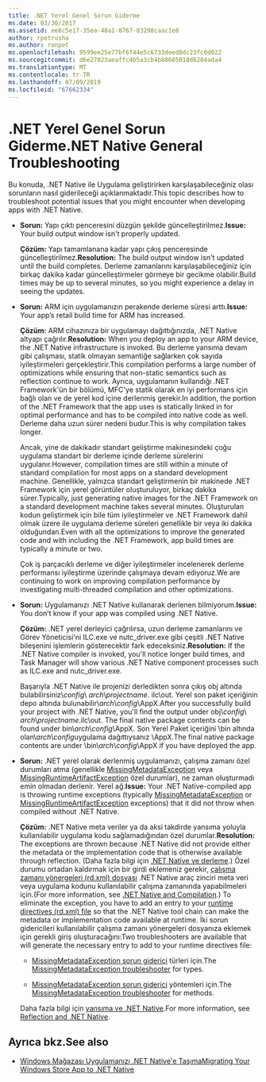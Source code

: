 ```yaml
---
title: .NET Yerel Genel Sorun Giderme
ms.date: 03/30/2017
ms.assetid: ee8c5e17-35ea-48a1-8767-83298caac1e8
author: rpetrusha
ms.author: ronpet
ms.openlocfilehash: 9599ee25e77bf6f44e5c6733deed8dc23fc0d022
ms.sourcegitcommit: d6e27023aeaffc4b5a3cb4b88685018d6284ada4
ms.translationtype: MT
ms.contentlocale: tr-TR
ms.lasthandoff: 07/09/2019
ms.locfileid: "67662334"
---
```

# <a name="net-native-general-troubleshooting"></a><span data-ttu-id="700fe-102">.NET Yerel Genel Sorun Giderme</span><span class="sxs-lookup"><span data-stu-id="700fe-102">.NET Native General Troubleshooting</span></span>

<span data-ttu-id="700fe-103">Bu konuda, .NET Native ile Uygulama geliştirirken karşılaşabileceğiniz olası sorunların nasıl giderileceği açıklanmaktadır.</span><span class="sxs-lookup"><span data-stu-id="700fe-103">This topic describes how to troubleshoot potential issues that you might encounter when developing apps with .NET Native.</span></span>

- <span data-ttu-id="700fe-104">**Sorun:** Yapı çıktı penceresini düzgün şekilde güncelleştirilmez.</span><span class="sxs-lookup"><span data-stu-id="700fe-104">**Issue:** Your build output window isn't properly updated.</span></span>

  <span data-ttu-id="700fe-105">**Çözüm:** Yapı tamamlanana kadar yapı çıkış penceresinde güncelleştirilmez.</span><span class="sxs-lookup"><span data-stu-id="700fe-105">**Resolution:** The build output window isn't updated until the build completes.</span></span> <span data-ttu-id="700fe-106">Derleme zamanlarını karşılaşabileceğiniz için birkaç dakika kadar güncelleştirmeler görmeye bir gecikme olabilir.</span><span class="sxs-lookup"><span data-stu-id="700fe-106">Build times may be up to several minutes, so you might experience a delay in seeing the updates.</span></span>

- <span data-ttu-id="700fe-107">**Sorun:** ARM için uygulamanızın perakende derleme süresi arttı.</span><span class="sxs-lookup"><span data-stu-id="700fe-107">**Issue:** Your app’s retail build time for ARM has increased.</span></span>

  <span data-ttu-id="700fe-108">**Çözüm:** ARM cihazınıza bir uygulamayı dağıttığınızda, .NET Native altyapı çağrılır.</span><span class="sxs-lookup"><span data-stu-id="700fe-108">**Resolution:** When you deploy an app to your ARM device, the .NET Native infrastructure is invoked.</span></span> <span data-ttu-id="700fe-109">Bu derleme yansıma devam gibi çalışması, statik olmayan semantiğe sağlarken çok sayıda iyileştirmeleri gerçekleştirir.</span><span class="sxs-lookup"><span data-stu-id="700fe-109">This compilation performs a large number of optimizations while ensuring that non-static semantics such as reflection continue to work.</span></span> <span data-ttu-id="700fe-110">Ayrıca, uygulamanın kullandığı .NET Framework'ün bir bölümü, MFC'ye statik olarak en iyi performans için bağlı olan ve de yerel kod içine derlenmiş gerekir.</span><span class="sxs-lookup"><span data-stu-id="700fe-110">In addition, the portion of the .NET Framework that the app uses is statically linked in for optimal performance and has to be compiled into native code as well.</span></span> <span data-ttu-id="700fe-111">Derleme daha uzun sürer nedeni budur.</span><span class="sxs-lookup"><span data-stu-id="700fe-111">This is why compilation takes longer.</span></span>

  <span data-ttu-id="700fe-112">Ancak, yine de dakikadır standart geliştirme makinesindeki çoğu uygulama standart bir derleme içinde derleme sürelerini uygulanır.</span><span class="sxs-lookup"><span data-stu-id="700fe-112">However, compilation times are still within a minute of standard compilation for most apps on a standard development machine.</span></span>  <span data-ttu-id="700fe-113">Genellikle, yalnızca standart geliştirmenin bir makinede .NET Framework için yerel görüntüler oluşturuluyor, birkaç dakika sürer.</span><span class="sxs-lookup"><span data-stu-id="700fe-113">Typically, just generating native images for the .NET Framework on a standard development machine takes several minutes.</span></span>  <span data-ttu-id="700fe-114">Oluşturulan kodun geliştirmek için bile tüm iyileştirmeler ve .NET Framework dahil olmak üzere ile uygulama derleme süreleri genellikle bir veya iki dakika olduğundan.</span><span class="sxs-lookup"><span data-stu-id="700fe-114">Even with all the optimizations to improve the generated code and with including the .NET Framework, app build times are typically a minute or two.</span></span>

  <span data-ttu-id="700fe-115">Çok iş parçacıklı derleme ve diğer iyileştirmeler incelenerek derleme performansı iyileştirme üzerinde çalışmaya devam ediyoruz.</span><span class="sxs-lookup"><span data-stu-id="700fe-115">We are continuing to work on improving compilation performance by investigating multi-threaded compilation and other optimizations.</span></span>

- <span data-ttu-id="700fe-116">**Sorun:** Uygulamanızı .NET Native kullanarak derlenen bilmiyorum.</span><span class="sxs-lookup"><span data-stu-id="700fe-116">**Issue:** You don’t know if your app was compiled using .NET Native.</span></span>

  <span data-ttu-id="700fe-117">**Çözüm:** .NET yerel derleyici çağrılırsa, uzun derleme zamanlarını ve Görev Yöneticisi'ni ILC.exe ve nutc_driver.exe gibi çeşitli .NET Native bileşenini işlemlerin gösterecektir fark edeceksiniz.</span><span class="sxs-lookup"><span data-stu-id="700fe-117">**Resolution:** If the .NET Native compiler is invoked, you'll notice longer build times, and Task Manager will show various .NET Native component processes such as ILC.exe and nutc_driver.exe.</span></span>

  <span data-ttu-id="700fe-118">Başarıyla .NET Native ile projenizi derledikten sonra çıkış obj altında bulabilirsiniz\\*config*\ *arch*\\*projectname*. ilc\out.  Yerel son paket içeriğinin depo altında bulunabilir\\*arch*\\*config*\AppX.</span><span class="sxs-lookup"><span data-stu-id="700fe-118">After you successfully build your project with .NET Native, you'll find the output under obj\\*config*\ *arch*\\*projectname*.ilc\out.  The final native package contents can be found under bin\\*arch*\\*config*\AppX.</span></span> <span data-ttu-id="700fe-119">Son Yerel Paket içeriğini \bin altında olan\\*arch*\\*config*uygulama dağıttıysanız \AppX.</span><span class="sxs-lookup"><span data-stu-id="700fe-119">The final native package contents are under \bin\\*arch*\\*config*\AppX if you have deployed the app.</span></span>

- <span data-ttu-id="700fe-120">**Sorun:** .NET yerel olarak derlenmiş uygulamanızı, çalışma zamanı özel durumları atma (genellikle [MissingMetadataException](../../../docs/framework/net-native/missingmetadataexception-class-net-native.md) veya [MissingRuntimeArtifactException](../../../docs/framework/net-native/missingruntimeartifactexception-class-net-native.md) özel durumlar), ne zaman oluşturmadı emin olmadan derlenir. Yerel ağ.</span><span class="sxs-lookup"><span data-stu-id="700fe-120">**Issue:** Your .NET Native-compiled app is throwing runtime exceptions (typically [MissingMetadataException](../../../docs/framework/net-native/missingmetadataexception-class-net-native.md) or [MissingRuntimeArtifactException](../../../docs/framework/net-native/missingruntimeartifactexception-class-net-native.md) exceptions) that it did not throw when compiled without .NET Native.</span></span>

  <span data-ttu-id="700fe-121">**Çözüm:** .NET Native meta veriler ya da aksi takdirde yansıma yoluyla kullanılabilir uygulama kodu sağlamadığından özel durumlar.</span><span class="sxs-lookup"><span data-stu-id="700fe-121">**Resolution:** The exceptions are thrown because .NET Native did not provide either the metadata or the implementation code that is otherwise available through reflection.</span></span> <span data-ttu-id="700fe-122">(Daha fazla bilgi için [.NET Native ve derleme](../../../docs/framework/net-native/net-native-and-compilation.md).) Özel durumu ortadan kaldırmak için bir girdi eklemeniz gerekir, [çalışma zamanı yönergeleri (rd.xml) dosyası](../../../docs/framework/net-native/runtime-directives-rd-xml-configuration-file-reference.md) .NET Native araç zinciri meta veri veya uygulama kodunu kullanılabilir çalışma zamanında yapabilmeleri için.</span><span class="sxs-lookup"><span data-stu-id="700fe-122">(For more information, see [.NET Native and Compilation](../../../docs/framework/net-native/net-native-and-compilation.md).) To eliminate the exception, you have to add an entry to your [runtime directives (rd.xml) file](../../../docs/framework/net-native/runtime-directives-rd-xml-configuration-file-reference.md) so that the .NET Native tool chain can make the metadata or implementation code available at runtime.</span></span> <span data-ttu-id="700fe-123">İki sorun gidericileri kullanılabilir çalışma zamanı yönergeleri dosyanıza eklemek için gerekli giriş oluşturacağını:</span><span class="sxs-lookup"><span data-stu-id="700fe-123">Two troubleshooters are available that will generate the necessary entry to add to your runtime directives file:</span></span>

  - <span data-ttu-id="700fe-124">[MissingMetadataException sorun giderici](https://dotnet.github.io/native/troubleshooter/type.html) türleri için.</span><span class="sxs-lookup"><span data-stu-id="700fe-124">The [MissingMetadataException troubleshooter](https://dotnet.github.io/native/troubleshooter/type.html) for types.</span></span>

  - <span data-ttu-id="700fe-125">[MissingMetadataException sorun giderici](https://dotnet.github.io/native/troubleshooter/method.html) yöntemleri için.</span><span class="sxs-lookup"><span data-stu-id="700fe-125">The [MissingMetadataException troubleshooter](https://dotnet.github.io/native/troubleshooter/method.html) for methods.</span></span>

  <span data-ttu-id="700fe-126">Daha fazla bilgi için [yansıma ve .NET Native](../../../docs/framework/net-native/reflection-and-net-native.md).</span><span class="sxs-lookup"><span data-stu-id="700fe-126">For more information, see [Reflection and .NET Native](../../../docs/framework/net-native/reflection-and-net-native.md).</span></span>

## <a name="see-also"></a><span data-ttu-id="700fe-127">Ayrıca bkz.</span><span class="sxs-lookup"><span data-stu-id="700fe-127">See also</span></span>

- [<span data-ttu-id="700fe-128">Windows Mağazası Uygulamanızı .NET Native'e Taşıma</span><span class="sxs-lookup"><span data-stu-id="700fe-128">Migrating Your Windows Store App to .NET Native</span></span>](../../../docs/framework/net-native/migrating-your-windows-store-app-to-net-native.md)
